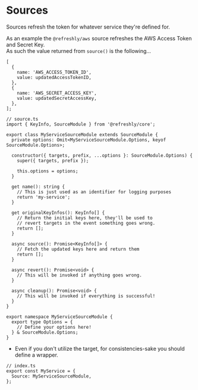 # Sources

Sources refresh the token for whatever service they're defined for.

As an example the `@refreshly/aws` source refreshes the AWS Access Token and Secret Key. <br/>
As such the value returned from `source()` is the following...

```tsx
[
  {
    name: 'AWS_ACCESS_TOKEN_ID',
    value: updatedAccessTokenID,
  },
  {
    name: 'AWS_SECRET_ACCESS_KEY',
    value: updatedSecretAccessKey,
  },
];
```

```tsx
// source.ts
import { KeyInfo, SourceModule } from '@refreshly/core';

export class MyServiceSourceModule extends SourceModule {
  private options: Omit<MyServiceSourceModule.Options, keyof SourceModule.Options>;

  constructor({ targets, prefix, ...options }: SourceModule.Options) {
    super({ targets, prefix });

    this.options = options;
  }

  get name(): string {
    // This is just used as an identifier for logging purposes
    return 'my-service';
  }

  get originalKeyInfos(): KeyInfo[] {
    // Return the initial keys here, they'll be used to
    // revert targets in the event something goes wrong.
    return [];
  }

  async source(): Promise<KeyInfo[]> {
    // Fetch the updated keys here and return them
    return [];
  }

  async revert(): Promise<void> {
    // This will be invoked if anything goes wrong.
  }

  async cleanup(): Promise<void> {
    // This will be invoked if everything is successful!
  }
}

export namespace MyServiceSourceModule {
  export type Options = {
    // Define your options here!
  } & SourceModule.Options;
}
```

- Even if you don't utilize the target, for consistencies-sake you should define a wrapper.

```tsx
// index.ts
export const MyService = {
  Source: MyServiceSourceModule,
};
```
